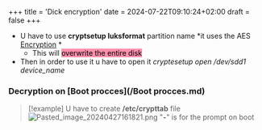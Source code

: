 +++
title = 'Dick encryption'
date = 2024-07-22T09:10:24+02:00
draft = false
+++

    
- U have to use
	**cryptsetup luksformat** partition name
	*it uses  the AES [Encryption](/Encryption.md) *
	- This will <mark style="background: #FF5582A6;">overwrite the entire disk</mark>
- Then in order to use it u have to open it 
	*cryptesetup open /dev/sdd1 device_name*  

### Decryption on [Boot procces](/Boot procces.md) 

>[!example] U have to create **/etc/crypttab** file 
>![Pasted_image_20240427161821.png](/Pasted_image_20240427161821.png)
> "**-**" is for the prompt on boot
